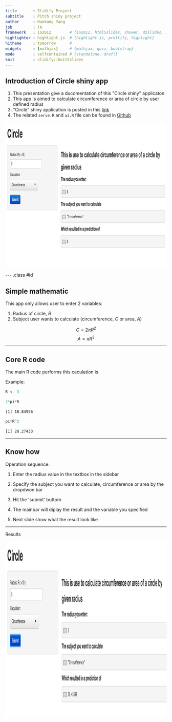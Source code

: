 ```yaml
---
title       : Slidify Project
subtitle    : Pitch shiny project
author      : Hankang Yang  
job         : TA
framework   : io2012        # {io2012, html5slides, shower, dzslides, ...}
highlighter : highlight.js  # {highlight.js, prettify, highlight}
hitheme     : tomorrow      # 
widgets     : [mathjax]     # {mathjax, quiz, bootstrap}
mode        : selfcontained # {standalone, draft}
knit        : slidify::knit2slides
---
```




## Introduction of Circle shiny app

1. This presentation give a ducomentation of this "Circle shiny" applicaton
2. This app is aimed to calculate circumference or area of circle by user defined radius
3. "Circle" shiny application is posted in this [link](https://hankang.shinyapps.io/shinnyprojectforDataproducecourse/)
4. The related `serve.R` and `ui.R` file can be found in [Github](https://github.com/hancockyang/shiny_project)
<img class=center src=1.png height=450>

--- .class #id 

## Simple mathematic

This app only allows user to enter 2 variables:

1. Radius of circle, $R$
2. Subject user wants to calculate (circumference, $C$ or area, $A$)

$$C = 2 \pi R^2$$
$$A = \pi R^2$$

---

## Core R code

The main R code performs this caculation is 

Example:


```r
R <- 3
```


```r
2*pi*R
```

```
[1] 18.84956
```


```r
pi*R^2
```

```
[1] 28.27433
```

---

## Know how

Operation sequence:

1. Enter the radius value in the textbox in the sidebar

2. Specify the subject you want to calculate, circumference or area by the dropdwon bar

3. Hit the 'submit' buttom

4. The mainbar will diplay the result and the variable you specified

5. Next slide show what the result look like

--- 

Results

<img class=center src=2.png height=550>


